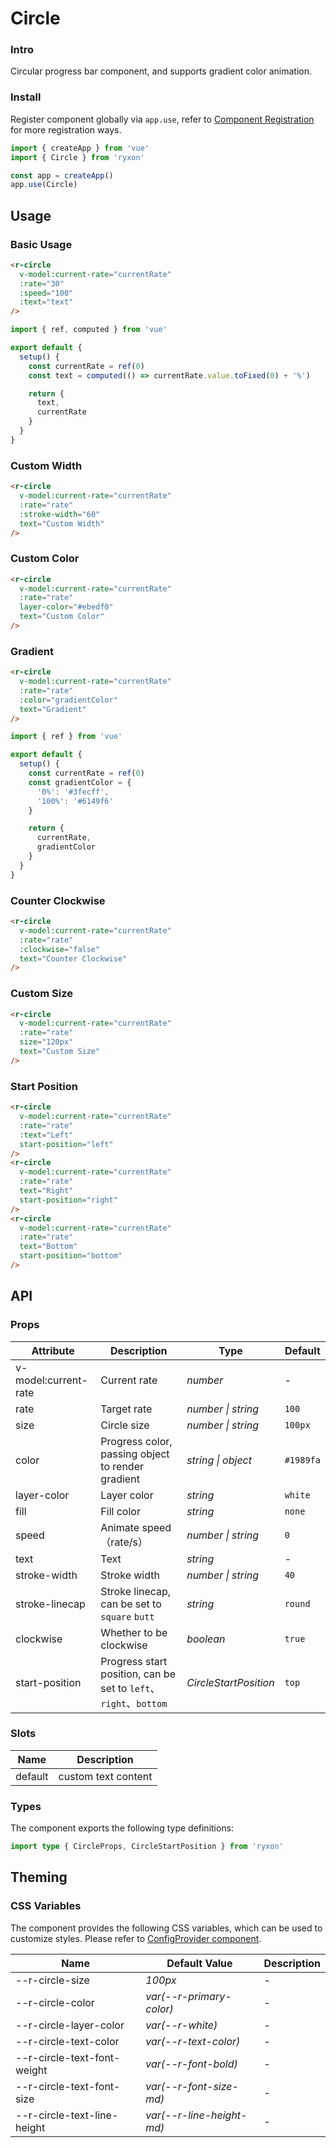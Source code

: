 # Circle

### Intro

Circular progress bar component, and supports gradient color animation.

### Install

Register component globally via `app.use`, refer to [Component Registration](#/en-US/advanced-usage#zu-jian-zhu-ce) for more registration ways.

```js
import { createApp } from 'vue'
import { Circle } from 'ryxon'

const app = createApp()
app.use(Circle)
```

## Usage

### Basic Usage

```html
<r-circle
  v-model:current-rate="currentRate"
  :rate="30"
  :speed="100"
  :text="text"
/>
```

```js
import { ref, computed } from 'vue'

export default {
  setup() {
    const currentRate = ref(0)
    const text = computed(() => currentRate.value.toFixed(0) + '%')

    return {
      text,
      currentRate
    }
  }
}
```

### Custom Width

```html
<r-circle
  v-model:current-rate="currentRate"
  :rate="rate"
  :stroke-width="60"
  text="Custom Width"
/>
```

### Custom Color

```html
<r-circle
  v-model:current-rate="currentRate"
  :rate="rate"
  layer-color="#ebedf0"
  text="Custom Color"
/>
```

### Gradient

```html
<r-circle
  v-model:current-rate="currentRate"
  :rate="rate"
  :color="gradientColor"
  text="Gradient"
/>
```

```js
import { ref } from 'vue'

export default {
  setup() {
    const currentRate = ref(0)
    const gradientColor = {
      '0%': '#3fecff',
      '100%': '#6149f6'
    }

    return {
      currentRate,
      gradientColor
    }
  }
}
```

### Counter Clockwise

```html
<r-circle
  v-model:current-rate="currentRate"
  :rate="rate"
  :clockwise="false"
  text="Counter Clockwise"
/>
```

### Custom Size

```html
<r-circle
  v-model:current-rate="currentRate"
  :rate="rate"
  size="120px"
  text="Custom Size"
/>
```

### Start Position

```html
<r-circle
  v-model:current-rate="currentRate"
  :rate="rate"
  :text="Left"
  start-position="left"
/>
<r-circle
  v-model:current-rate="currentRate"
  :rate="rate"
  text="Right"
  start-position="right"
/>
<r-circle
  v-model:current-rate="currentRate"
  :rate="rate"
  text="Bottom"
  start-position="bottom"
/>
```

## API

### Props

| Attribute | Description | Type | Default |
| --- | --- | --- | --- |
| v-model:current-rate | Current rate | _number_ | - |
| rate | Target rate | _number \| string_ | `100` |
| size | Circle size | _number \| string_ | `100px` |
| color | Progress color, passing object to render gradient | _string \| object_ | `#1989fa` |
| layer-color | Layer color | _string_ | `white` |
| fill | Fill color | _string_ | `none` |
| speed | Animate speed（rate/s） | _number \| string_ | `0` |
| text | Text | _string_ | - |
| stroke-width | Stroke width | _number \| string_ | `40` |
| stroke-linecap | Stroke linecap, can be set to `square` `butt` | _string_ | `round` |
| clockwise | Whether to be clockwise | _boolean_ | `true` |
| start-position | Progress start position, can be set to `left`、`right`、`bottom` | _CircleStartPosition_ | `top` |

### Slots

| Name    | Description         |
| ------- | ------------------- |
| default | custom text content |

### Types

The component exports the following type definitions:

```ts
import type { CircleProps, CircleStartPosition } from 'ryxon'
```

## Theming

### CSS Variables

The component provides the following CSS variables, which can be used to customize styles. Please refer to [ConfigProvider component](#/en-US/config-provider).

| Name                        | Default Value             | Description |
| --------------------------- | ------------------------- | ----------- |
| --r-circle-size             | _100px_                   | -           |
| --r-circle-color            | _var(--r-primary-color)_  | -           |
| --r-circle-layer-color      | _var(--r-white)_          | -           |
| --r-circle-text-color       | _var(--r-text-color)_     | -           |
| --r-circle-text-font-weight | _var(--r-font-bold)_      | -           |
| --r-circle-text-font-size   | _var(--r-font-size-md)_   | -           |
| --r-circle-text-line-height | _var(--r-line-height-md)_ | -           |
